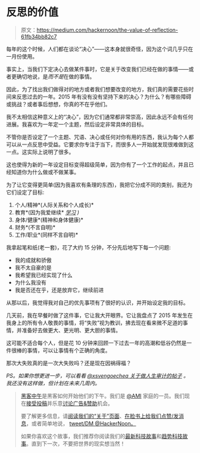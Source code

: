 # 反思的价值

> 原文：<https://medium.com/hackernoon/the-value-of-reflection-61fb34bb82c7>

每年的这个时候，人们都在谈论“决心”——这本身就很奇怪，因为这个词几乎只在一月份使用。

事实上，当我们下定决心去做某件事时，它是关于改变我们已经在做的事情——或者更确切地说，是*而不是*在做的事情。

因此，为了找出我们做得对的地方或者我们想要改变的地方，我们真的需要花些时间来反思过去的一年。2015 年有没有没有坚持下来的决心？为什么？有哪些障碍或挑战？或者事后想想，你真的不在乎他们。

我不太相信这种意义上的“决心”，因为它们通常都非常崇高，因此永远不会有任何进展。我喜欢为一年定一个主题，然后设定非常具体的目标。

不管你是否设定了一个主题、咒语、决心或任何对你有用的东西，我认为每个人都可以从一点反思中受益。它要求你专注于当下，而很多人一开始就发现很难做到这一点。这实际上说明了很多。

这也使得为新的一年设定目标变得超级简单，因为你有了一个工作的起点，并且已经知道你为什么做或不做某事。

为了让它变得更简单(因为我喜欢有条理的东西)，我把它分成不同的类别，我还为它们设定了目标:

1.  个人/精神*(人际关系和个人成长)*
2.  教育*(因为我爱继续* [*学习*](https://hackernoon.com/tagged/learning) *)*
3.  身体/健康*(精神和身体健康)*
4.  财务*(不言自明)*
5.  工作/职业*(同样不言自明)*

我拿起笔和纸(老一套)，花了大约 15 分钟，不分先后地写下每一个问题:

*   我的成就和骄傲
*   我不太自豪的是
*   我希望我已经实现了什么
*   为什么我没有
*   我是否还在乎，还是放弃它，继续前进

从那以后，我觉得我对自己的优先事项有了很好的认识，并开始设定我的目标。

几天前，我在早餐时做了这件事，它让我大开眼界。它让我盘点了 2015 年发生在我身上的所有令人敬畏的事情，将“失败”视为教训，拂去现在看来微不足道的事情，并准备好去做更大、更光明、更大胆的事情。

这可能不适合每个人，但是花 10 分钟来回顾一下过去一年的高潮和低谷仍然是一件很棒的事情，可以让事情有个正确的角度。

那次大失败真的是一次大失败吗？还是现在因祸得福？

*PS。如果你想更进一步，可以看看* [*@xsvengoechea 关于做人生审计的帖子*](/@xsvengoechea/how-and-why-to-do-a-life-audit-1d8bfbe1798) *。我还没有这样做，但计划在未来几周内。*

> [黑客中午](http://bit.ly/Hackernoon)是黑客如何开始他们的下午。我们是 [@AMI](http://bit.ly/atAMIatAMI) 家庭的一员。我们现在[接受投稿](http://bit.ly/hackernoonsubmission)并乐意[讨论广告&赞助](mailto:partners@amipublications.com)机会。
> 
> 要了解更多信息，请[阅读我们的“关于”页面](https://goo.gl/4ofytp)、[在脸书上给我们点赞/发消息](http://bit.ly/HackernoonFB)，或者简单地说， [tweet/DM @HackerNoon。](https://goo.gl/k7XYbx)
> 
> 如果你喜欢这个故事，我们推荐你阅读我们的[最新科技故事](http://bit.ly/hackernoonlatestt)和[趋势科技故事](https://hackernoon.com/trending)。直到下一次，不要把世界的现实想当然！